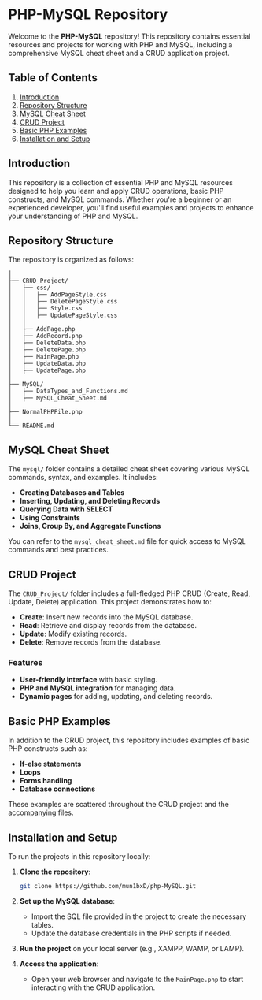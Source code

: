 # PHP-MySQL Repository

Welcome to the **PHP-MySQL** repository! This repository contains essential resources and projects for working with PHP and MySQL, including a comprehensive MySQL cheat sheet and a CRUD application project.

## Table of Contents

1. [Introduction](#introduction)
2. [Repository Structure](#repository-structure)
3. [MySQL Cheat Sheet](#mysql-cheat-sheet)
4. [CRUD Project](#crud-project)
5. [Basic PHP Examples](#basic-php-examples)
6. [Installation and Setup](#installation-and-setup)

## Introduction

This repository is a collection of essential PHP and MySQL resources designed to help you learn and apply CRUD operations, basic PHP constructs, and MySQL commands. Whether you're a beginner or an experienced developer, you'll find useful examples and projects to enhance your understanding of PHP and MySQL.

## Repository Structure

The repository is organized as follows:

```php-MySQL/
│
├── CRUD_Project/                      
│   ├── css/                           
│   │   ├── AddPageStyle.css           
│   │   ├── DeletePageStyle.css       
│   │   ├── Style.css                  
│   │   ├── UpdatePageStyle.css        
│   │
│   ├── AddPage.php                    
│   ├── AddRecord.php                  
│   ├── DeleteData.php                 
│   ├── DeletePage.php                
│   ├── MainPage.php                   
│   ├── UpdateData.php                 
│   ├── UpdatePage.php                
│
├── MySQL/                             
│   ├── DataTypes_and_Functions.md    
│   ├── MySQL_Cheat_Sheet.md          
│
├── NormalPHPFile.php                  
│
└── README.md                          
```

## MySQL Cheat Sheet

The `mysql/` folder contains a detailed cheat sheet covering various MySQL commands, syntax, and examples. It includes:

- **Creating Databases and Tables**
- **Inserting, Updating, and Deleting Records**
- **Querying Data with SELECT**
- **Using Constraints**
- **Joins, Group By, and Aggregate Functions**

You can refer to the `mysql_cheat_sheet.md` file for quick access to MySQL commands and best practices.

## CRUD Project

The `CRUD_Project/` folder includes a full-fledged PHP CRUD (Create, Read, Update, Delete) application. This project demonstrates how to:

- **Create**: Insert new records into the MySQL database.
- **Read**: Retrieve and display records from the database.
- **Update**: Modify existing records.
- **Delete**: Remove records from the database.

### Features

- **User-friendly interface** with basic styling.
- **PHP and MySQL integration** for managing data.
- **Dynamic pages** for adding, updating, and deleting records.

## Basic PHP Examples

In addition to the CRUD project, this repository includes examples of basic PHP constructs such as:

- **If-else statements**
- **Loops**
- **Forms handling**
- **Database connections**

These examples are scattered throughout the CRUD project and the accompanying files.

## Installation and Setup

To run the projects in this repository locally:

1. **Clone the repository**:
   ```bash
   git clone https://github.com/mun1bxD/php-MySQL.git
   ```
2. **Set up the MySQL database**:
   - Import the SQL file provided in the project to create the necessary tables.
   - Update the database credentials in the PHP scripts if needed.

3. **Run the project** on your local server (e.g., XAMPP, WAMP, or LAMP).

4. **Access the application**:
   - Open your web browser and navigate to the `MainPage.php` to start interacting with the CRUD application.

